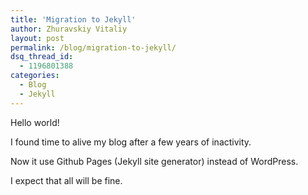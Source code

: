 ```yaml
---
title: 'Migration to Jekyll'
author: Zhuravskiy Vitaliy
layout: post
permalink: /blog/migration-to-jekyll/
dsq_thread_id:
  - 1196801388
categories:
  - Blog
  - Jekyll
---
```


Hello world! 

I found time to alive my blog after a few years of inactivity.


Now it use Github Pages (Jekyll site generator) instead of WordPress.


I expect that all will be fine.